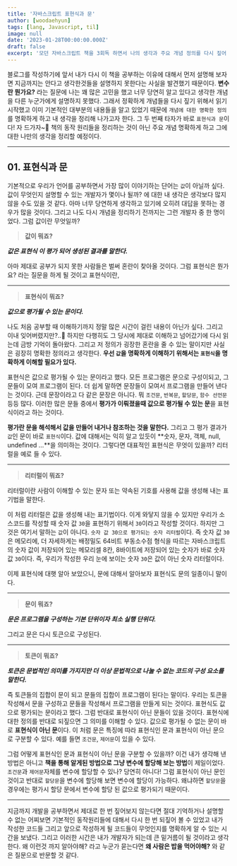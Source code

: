 ```yaml
---
title: '자바스크립트 표현식과 문'
author: [woodaehyun]
tags: [lang, Javascript, til]
image: null
date: '2023-01-28T00:00:00.000Z'
draft: false
excerpt: '모던 자바스크립트 책을 3회독 하면서 나의 생각과 주요 개념 정의를 다시 짚어 보려한다. 오늘은 표현식에 대한 개념을 다시 공부하고 개념을 명확하게 하고 생각을 정리하기 위한 시간을 보냈다.'
---
```


블로그를 작성하기에 앞서 내가 다시 이 책을 공부하는 이유에 대해서 먼저 설명해 보자면 지금까지는 안다고 생각한것들을 설명하지 못한다는 사실을 발견했기 때문이다. **변수란 뭔가요?** 라는 질문에 나는 꽤 많은 고민을 했고 너무 당연히 알고 있다고 생각한 개념을 다른 누군가에게 설명하지 못했다. 그래서 정확하게 개념들을 다시 짚기 위해서 읽기 시작했고 이미 기본적인 대부분의 내용들을 알고 있었기 때문에 `개념에 대한 명확한 정의`를 명확하게 하고 내 생각을 정리해 나가고자 한다. 그 두 번째 타자가 바로 `표현식과 문`이다! 자 드가자~🎉 책의 동작 원리들을 정리하는 것이 아닌 주요 개념 명확하게 하고 그에 대한 나만의 생각을 정리할 예정이다.

---

## 01. 표현식과 문

기본적으로 우리가 언어를 공부하면서 가장 많이 이야기하는 단어는 `값`이 아닐까 싶다. 값이 무엇인지 설명할 수 있는 개발자가 몇이나 될까? 에 대한 내 생각은 생각보다 많지 않을 수도 있을 것 같다. 아마 너무 당연하게 생각하고 있기에 오히려 대답을 못하는 경우가 많을 것이다. 그리고 나도 다시 개념을 정리하기 전까지는 그런 개발자 중 한 명이었다. 그럼 값이란 무엇일까?

> **값이 뭐죠?**

**_값은 표현식 이 평가 되어 생성된 결과를 말한다._**

아마 제대로 공부가 되지 못한 사람들은 벌써 혼란이 찾아올 것이다. 그럼 표현식은 뭔가요? 라는 질문을 하게 될 것이고 표현식이란,

---

> **표현식이 뭐죠?**

**_값으로 평가될 수 있는 문이다._**

나도 처음 공부할 때 이해하기까지 정말 많은 시간이 걸린 내용이 아닌가 싶다. 그리고 이내 잊어버렸지만?..🥲 하지만 다행히도 그 당시에 제대로 이해하고 넘어갔기에 다시 읽는데 금방 기억이 돌아왔다. 그리고 저 정의가 굉장한 혼란을 줄 수 있는 말이지만 사실은 굉장히 명확한 정의라고 생각한다. **우선 `값`을 명확하게 이해하기 위해서는 `표현식`을 명확하게 이해할 필요가 있다.**

표현식은 값으로 평가될 수 있는 문이라고 했다. 모든 프로그램은 문으로 구성이되고, 그 문들이 모여 프로그램이 된다. 더 쉽게 말하면 문장들이 모여서 프로그램을 만들어 낸다는 것이다. 근데 문장이라고 다 같은 문장은 아니다. 뭐 `조건문`, `반복문`, `할당문`, `함수 선언문` 등등 많다. 이러한 많은 문들 중에서 **평가가 이뤄졌을때 값으로 평가될 수 있는 문**을 표현식이라고 하는 것이다.

**평가란 문을 해석해서 값을 만들어 내거나 참조하는 것을 말한다.** 그리고 그 평가 결과가 `값`인 문이 바로 `표현식`이다. 값에 대해서는 익히 알고 있듯이 **숫자, 문자, 객체, null, undefined ...**을 의미하는 것이다. 그렇다면 대표적인 표현식은 무엇이 있을까? 리터럴을 예로 들 수 있다.

---

> **리터럴이 뭐죠?**

리터럴이란 사람이 이해할 수 있는 문자 또는 약속된 기호를 사용해 값을 생성해 내는 표기법을 말한다.

이 처럼 리터럴은 값을 생성해 내는 표기법이다. 이게 와닿지 않을 수 있지만 우리가 소스코드를 작성할 때 숫자 값 `30`을 표현하기 위해서 `30`이라고 작성할 것이다. 하지만 그것은 여기서 말하는 `값`이 아니다. `숫자 값 30으로 평가되는 숫자 리터럴`이다. 즉 숫자 값 `30`은 메모리에, 더 자세하게는 배정밀도 64비트 부동소수점 형식을 따르는 자바스크립트의 숫자 값이 저장되어 있는 메모리셀 8칸, 8바이트에 저장되어 있는 숫자가 바로 숫자 값 `30`이다. 즉, 우리가 작성한 우리 눈에 보이는 숫자 `30`은 값이 아닌 숫자 리터럴이다.

이제 표현식에 대햇 알아 보았으니, 문에 대해서 알아보자 표현식도 문의 일종이니 말이다.

---

> **문이 뭐죠?**

**_문은 프로그램을 구성하는 기본 단위이자 최소 실행 단위다._**

그리고 문은 다시 토큰으로 구성된다.

---

> **토큰이 뭐죠?**

**_토큰은 문법적인 의미를 가지지만 더 이상 문법적으로 나눌 수 없는 코드의 구성 요소를 말한다._**

즉 토큰들의 집합이 문이 되고 문들의 집합이 프로그램이 된다는 말이다. 우리는 토큰을 작성해서 문을 구성하고 문들을 작성해서 프로그램을 만들게 되는 것이다. 표현식도 값으로 평가되는 문이라고 했다. 그럼 반대로 표현식이 아닌 문들이 있을 것이다. 표현식에 대한 정의를 반대로 되짚으면 그 의미를 이해할 수 있다. 값으로 평가될 수 없는 문이 바로 **표현식이 아닌 문**이다. 이 처럼 문은 특징에 따라 표현식인 문과 표현식이 아닌 문으로 구분할 수 있다. 예를 들면 `조건문`, `제어문`이 있을 수 있다.

그럼 어떻게 표현식인 문과 표현식이 아닌 문을 구분할 수 있을까? 이건 내가 생각해 낸 방법은 아니고 **책을 통해 알게된 방법으로 그냥 변수에 할당해 보는 방법**이 제일이었다. `조건문`과 `제어문`자체를 변수에 할당할 수 있나? 당연히 아니다! 그럼 표현식이 아닌 문인 것이고 반대로 `할당문`을 변수에 할당해 보면 변수에 할당이 가능하다. 왜냐하면 `할당문`을 경우에는 평가시 할당 문에서 변수에 할당 된 값으로 평가되기 때문이다.

---

지금까지 개발을 공부하면서 제대로 한 번 짚어보지 않는다면 절대 기억하거나 설명할 수 없는 어찌보면 기본적인 동작원리들에 대해서 다시 한 번 되짚어 볼 수 있었고 내가 작성한 코드들 그리고 앞으로 작성하게 될 코드들이 무엇인지를 명확하게 알 수 있는 시간을 보냈다. 그리고 이러한 시간은 내가 개발자가 되는데 큰 밑거름이 될 것이라고 생각한다. 왜 이런것 까지 알아야해? 라고 누군가 묻는다면 **왜 사람은 밥을 먹어야해?** 와 같은 질문으로 반문할 것 같다.
